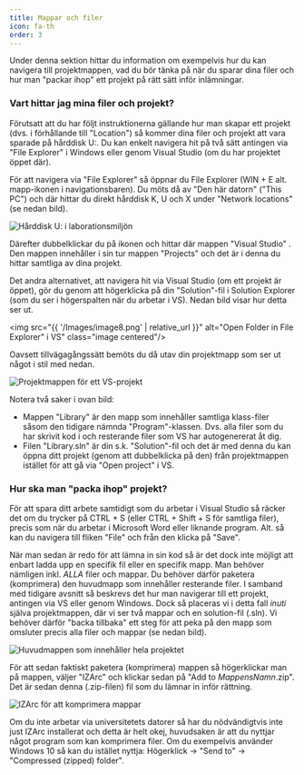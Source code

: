 ```yaml
---
title: Mappar och filer
icon: fa-th
order: 3
---
```

Under denna sektion hittar du information om exempelvis hur du kan navigera till projektmappen, vad du bör tänka på när du sparar dina filer och hur man "packar ihop" ett projekt på rätt sätt inför inlämningar.

<h3> Vart hittar jag mina filer och projekt? </h3>
Förutsatt att du har följt instruktionerna gällande hur man skapar ett projekt (dvs. i förhållande till "Location") så kommer dina filer och projekt att vara sparade på hårddisk U:. Du kan enkelt navigera hit på två sätt antingen via "File Explorer" i
Windows eller genom Visual Studio (om du har projektet öppet där). 

För att navigera via "File Explorer" så öppnar du File Explorer (WIN + E alt. mapp-ikonen i navigationsbaren).  Du möts då av "Den här datorn" ("This PC") och där hittar du direkt hårddisk K, U och X under "Network locations" (se nedan bild).

<img src="{{ '/Images/image2.png' | relative_url }}" alt="Hårddisk U: i laborationsmiljön" class="image centered"/>

Därefter dubbelklickar du på ikonen och hittar där mappen "Visual Studio" . Den mappen innehåller i sin tur mappen "Projects" och det är i denna du hittar samtliga av dina projekt.

Det andra alternativet, att navigera hit via Visual Studio (om ett projekt är öppet), gör du genom att högerklicka på din "Solution"-fil i Solution Explorer (som du ser i högerspalten när du arbetar i VS). Nedan bild visar hur detta ser ut.

<img src="{{ '/Images/image8.png' | relative_url }}" alt="Open Folder in File Explorer" i VS" class="image centered"/>

Oavsett tillvägagångssätt bemöts du då utav din projektmapp som ser ut något i stil med nedan.

<img src="{{ '/Images/image1.png' | relative_url }}" alt="Projektmappen för ett VS-projekt" class="image centered"/>

Notera två saker i ovan bild:
- Mappen "Library" är den mapp som innehåller samtliga klass-filer såsom den tidigare nämnda "Program"-klassen. Dvs. alla filer som du har skrivit kod i och resterande filer som VS har autogenererat åt dig.
- Filen "Library.sln" är din s.k. "Solution"-fil och det är med denna du kan öppna ditt projekt (genom att dubbelklicka på den) från projektmappen istället för att gå via "Open project" i VS.

<h3> Hur ska man "packa ihop" projekt? </h3>
För att spara ditt arbete samtidigt som du arbetar i Visual Studio så räcker det om du trycker på CTRL + S (eller CTRL + Shift + S för samtliga filer), precis som när du arbetar i Microsoft Word eller liknande program. Alt. så kan du navigera till fliken "File" och från den klicka på "Save".

När man sedan är redo för att lämna in sin kod så är det dock inte möjligt att enbart ladda upp en specifik fil
eller en specifik mapp. Man behöver nämligen inkl. *ALLA* filer och mappar. Du
behöver därför paketera (komprimera) den huvudmapp som innehåller resterande filer. I samband med
tidigare avsnitt så beskrevs det hur man navigerar till ett projekt, antingen via VS eller genom Windows. 
Dock så placeras vi i detta fall _inuti_ själva projektmappen, där vi ser två mappar och en solution-fil (.sln). 
Vi behöver därför "backa tillbaka" ett steg för att peka på den mapp som omsluter precis alla filer och mappar (se nedan bild).

<img src="{{ '/Images/image4.png' | relative_url }}" alt="Huvudmappen som innehåller hela projektet" class="image centered"/>

För att sedan faktiskt paketera (komprimera) mappen så högerklickar man på mappen, väljer "IZArc" och klickar sedan på "Add to _MappensNamn_.zip". Det är sedan denna (.zip-filen) fil som du lämnar in inför rättning.

<img src="{{ '/Images/image7.png' | relative_url }}" alt="IZArc för att komprimera mappar" class="image centered"/>

Om du inte arbetar via universitetets datorer så har du nödvändigtvis inte just IZArc installerat och detta är helt okej, huvudsaken är att du nyttjar något program som kan komprimera filer. Om du exempelvis använder Windows 10 så kan du istället nyttja: Högerklick -> "Send to" -> "Compressed (zipped) folder".
